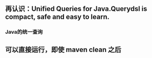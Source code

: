 ## 再认识：Unified Queries for Java.Querydsl is compact, safe and easy to learn.
### Java的统一查询

## 可以直接运行，即使 maven clean 之后 